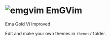 # ![emgvim](https://github.com/user-attachments/assets/0f11f6ad-25d7-4939-b600-84c514994703) EmGVim
Ema Gold Vi Improved

Edit and make your own themes in `themes/` folder. 
